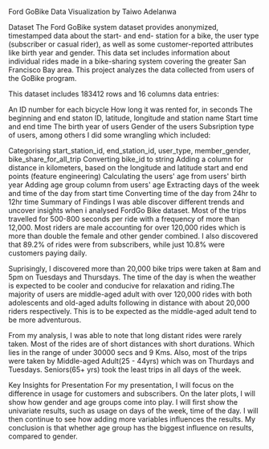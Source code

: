 Ford GoBike Data Visualization
by Taiwo Adelanwa


Dataset
The Ford GoBike system dataset provides anonymized, timestamped data about the start- and end- station for a bike, the user type (subscriber or casual rider), as well as some customer-reported attributes like birth year and gender. This data set includes information about individual rides made in a bike-sharing system covering the greater San Francisco Bay area. This project analyzes the data collected from users of the GoBike program.

This dataset includes 183412 rows and 16 columns data entries:

An ID number for each bicycle
How long it was rented for, in seconds
The beginning and end staton ID, latitude, longitude and station name
Start time and end time
The birth year of users
Gender of the users
Subsription type of users, among others
I did some wrangling which included:

Categorising start_station_id, end_station_id, user_type, member_gender, bike_share_for_all_trip
Converting bike_id to string
Adding a column for distance in kilometers, based on the longitude and latitude start and end points (feature engineering)
Calculating the users' age from users' birth year
Adding age group column from users' age
Extracting days of the week and time of the day from start time
Converting time of the day from 24hr to 12hr time
Summary of Findings
I was able discover different trends and uncover insights when i analysed FordGo Bike dataset. Most of the trips travelled for 500-800 seconds per ride with a frequency of more than 12,000. Most riders are male accounting for over 120,000 rides which is more than double the female and other gender combined. I also discovered that 89.2% of rides were from subscribers, while just 10.8% were customers paying daily.

Suprisingly, I discovered more than 20,000 bike trips were taken at 8am and 5pm on Tuesdays and Thursdays. The time of the day is when the weather is expected to be cooler and conducive for relaxation and riding.The majority of users are middle-aged adult with over 120,000 rides with both adolescents and old-aged adults following in distance with about 20,000 riders respectively. This is to be expected as the middle-aged adult tend to be more adventurous.

From my analysis, I was able to note that long distant rides were rarely taken. Most of the rides are of short distances with short durations. Which lies in the range of under 30000 secs and 9 Kms. Also, most of the trips were taken by Middle-aged Adult(25 - 44yrs) which was on Thurdays and Tuesdays. Seniors(65+ yrs) took the least trips in all days of the week.

Key Insights for Presentation
For my presentation, I will focus on the difference in usage for customers and subscribers. On the later plots, I will show how gender and age groups come into play. I will first show the univariate results, such as usage on days of the week, time of the day. I will then continue to see how adding more variables influences the results. My conclusion is that whether age group has the biggest influence on results, compared to gender.

​
